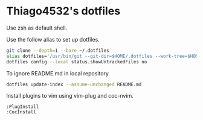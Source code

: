 # Thiago4532's dotfiles  

Use zsh as default shell.  

Use the follow alias to set up dotfiles.  
```bash
git clone --depth=1 --bare ~/.dotfiles
alias dotfiles='/usr/bin/git --git-dir=$HOME/.dotfiles --work-tree=$HOME'
dotfiles config --local status.showUntrackedFiles no
```  
To ignore README.md in local repository
```bash
dotfiles update-index --assume-unchanged README.md
```

Install plugins to vim using vim-plug and coc-nvim.
```
:PlugInstall
:CocInstall
```
